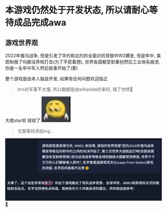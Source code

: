 # 本游戏仍然处于开发状态, 所以请耐心等待成品完成awa


## 游戏世界观
2022年俄乌战争, 但是引发了华约和北约的全面对抗导致WW3爆发, 但是牢中, 美团和俄了吗都没弄核打击(为了平民着想), 世界各国都受到重创然后工业体系崩溃, 你是一名牢中军人然后故事开始了(雾)

整个游戏是由本人独自开发, 如果有任何问题欢迎指正
> bro对军事不太懂, 所以数据是由wikipidia抄来的, 错了勿喷🤔

大佬star呗 球球了 !["如果你看到这段文字说明图片没有导入"](assets/src/image/markdown/黄豆人伤心低头手朝下.png "黄豆人伤心低头手朝下.png")

> 文案等待添加ing...

!["如果你看到这段文字说明图片没有导入"](assets/src/image/markdown/copilot的评价.png "copilot的评价")🤔